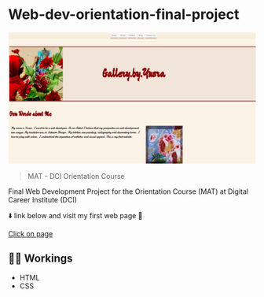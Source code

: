 # Web-dev-orientation-final-project
![preview](https://github.com/Yusra-Ahmad/Web-dev-orientation-final-project/blob/66e6183c3a45261b4013b242cc27553f121d6f20/WhatsApp%20Image%202023-06-16%20at%204.14.10%20PM.jpeg)
> MAT - DCI Orientation Course

Final Web Development Project for the Orientation Course (MAT) at Digital Career Institute (DCI)

⬇️ link below and visit my first web page 🙂


[Click on page](https://yusra-ahmad.github.io/Web-dev-orientation-final-project/)

## 👩‍💻 Workings
- HTML
- CSS

